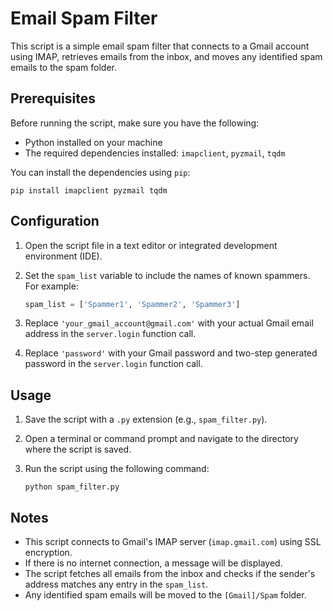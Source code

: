 # Email Spam Filter

This script is a simple email spam filter that connects to a Gmail account using IMAP, retrieves emails from the inbox, and moves any identified spam emails to the spam folder.

## Prerequisites

Before running the script, make sure you have the following:

- Python installed on your machine
- The required dependencies installed: `imapclient`, `pyzmail`, `tqdm`

You can install the dependencies using `pip`:

```
pip install imapclient pyzmail tqdm
```

## Configuration

1. Open the script file in a text editor or integrated development environment (IDE).
2. Set the `spam_list` variable to include the names of known spammers. For example:

   ```python
   spam_list = ['Spammer1', 'Spammer2', 'Spammer3']
   ```

3. Replace `'your_gmail_account@gmail.com'` with your actual Gmail email address in the `server.login` function call.
4. Replace `'password'` with your Gmail password and two-step generated password in the `server.login` function call.

## Usage

1. Save the script with a `.py` extension (e.g., `spam_filter.py`).
2. Open a terminal or command prompt and navigate to the directory where the script is saved.
3. Run the script using the following command:

   ```
   python spam_filter.py
   ```

## Notes

- This script connects to Gmail's IMAP server (`imap.gmail.com`) using SSL encryption.
- If there is no internet connection, a message will be displayed.
- The script fetches all emails from the inbox and checks if the sender's address matches any entry in the `spam_list`.
- Any identified spam emails will be moved to the `[Gmail]/Spam` folder.

